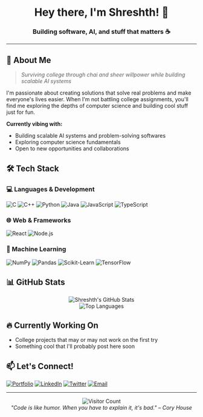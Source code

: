 <h1 align="center">Hey there, I'm Shreshth! 👋</h1>
<h3 align="center">Building software, AI, and stuff that matters ☕</h3>

---

## 🚀 About Me

> *Surviving college through chai and sheer willpower while building scalable AI systems*

I'm passionate about creating solutions that solve real problems and make everyone's lives easier. When I'm not battling college assignments, you'll find me exploring the depths of computer science and building cool stuff just for fun.

**Currently vibing with:**
-  Building scalable AI systems and problem-solving softwares
-  Exploring computer science fundamentals
-  Open to new opportunities and collaborations

## 🛠️ Tech Stack

### 💻 Languages & Development
![C](https://img.shields.io/badge/C-A8B9CC?style=for-the-badge&logo=c&logoColor=black)
![C++](https://img.shields.io/badge/C++-00599C?style=for-the-badge&logo=c%2B%2B&logoColor=white)
![Python](https://img.shields.io/badge/Python-3776AB?style=for-the-badge&logo=python&logoColor=white)
![Java](https://img.shields.io/badge/Java-ED8B00?style=for-the-badge&logo=java&logoColor=white)
![JavaScript](https://img.shields.io/badge/JavaScript-F7DF1E?style=for-the-badge&logo=javascript&logoColor=black)
![TypeScript](https://img.shields.io/badge/TypeScript-3178C6?style=for-the-badge&logo=typescript&logoColor=white)

### 🌐 Web & Frameworks
![React](https://img.shields.io/badge/React-20232A?style=for-the-badge&logo=react&logoColor=61DAFB)
![Node.js](https://img.shields.io/badge/Node.js-339933?style=for-the-badge&logo=nodedotjs&logoColor=white)

### 🤖 Machine Learning
![NumPy](https://img.shields.io/badge/NumPy-013243?style=for-the-badge&logo=numpy&logoColor=white)
![Pandas](https://img.shields.io/badge/Pandas-150458?style=for-the-badge&logo=pandas&logoColor=white)
![Scikit-Learn](https://img.shields.io/badge/Scikit--Learn-F7931E?style=for-the-badge&logo=scikit-learn&logoColor=white)
![TensorFlow](https://img.shields.io/badge/TensorFlow-FF6F00?style=for-the-badge&logo=tensorflow&logoColor=white)

## 📊 GitHub Stats

<p align="center">
  <img src="https://github-readme-stats.vercel.app/api?username=cyberph3onix&show_icons=true&theme=radical" alt="Shreshth's GitHub Stats" />
  <br/>
  <img src="https://github-readme-stats.vercel.app/api/top-langs/?username=cyberph3onix&layout=compact&theme=radical" alt="Top Languages" />
</p>

## 🔥 Currently Working On
- College projects that may or may not work on the first try
- Something cool that I'll probably post here soon

## 📫 Let's Connect!

[![Portfolio](https://img.shields.io/badge/Portfolio-Website-FF7139?style=for-the-badge&logo=firefox&logoColor=white)](https://cyberph3onix.github.io/cyberpunk-portfolio/)
[![LinkedIn](https://img.shields.io/badge/LinkedIn-0A66C2?style=for-the-badge&logo=linkedin&logoColor=white)](https://linkedin.com/in/your-profile)
[![Twitter](https://img.shields.io/badge/Twitter-1DA1F2?style=for-the-badge&logo=twitter&logoColor=white)](https://twitter.com/your-handle)
[![Email](https://img.shields.io/badge/Email-D14836?style=for-the-badge&logo=gmail&logoColor=white)](mailto:guptaraaj0505@gmail.com)

---

<p align="center">
  <img src="https://visitor-badge.laobi.icu/badge?page_id=cyberph3onix.cyberph3onix" alt="Visitor Count" />
  <br/>
  <i>"Code is like humor. When you have to explain it, it's bad." – Cory House</i>
  <br/>
</p>
